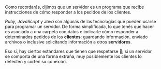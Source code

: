 Como recordarás, dijimos que un servidor es un programa que recibe instrucciones de cómo responder a los pedidos de los clientes.

_Ruby_, _JavaScript_ y _Java_ son algunas de las tecnologías que pueden usarse para programar un servidor. De forma simplificada, lo que tenés que hacer es asociarlo a una carpeta con datos e indicarle cómo responder a determinados pedidos de los **clientes**: guardando información, enviado archivos o inclusive solicitando información a otros **servidores**.

Eso sí, hay ciertos estándares que tienen que respetarse :scroll:; si un servidor se comporta de una forma extraña, muy posiblemente los clientes lo detecten y corten su conexión.
